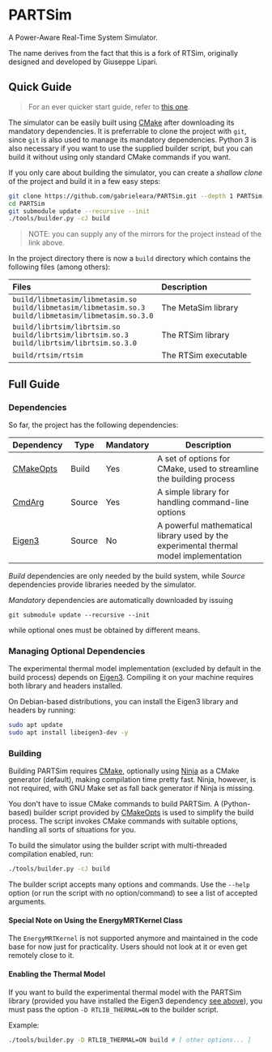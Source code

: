# PARTSim

A Power-Aware Real-Time System Simulator.

The name derives from the fact that this is a fork of RTSim, originally designed and developed by Giuseppe Lipari.

## Quick Guide

> For an ever quicker start guide, refer to [this one][quickstart].

The simulator can be easily built using [CMake] after downloading its mandatory dependencies. It is preferrable to clone the project with `git`, since `git` is also used to manage its mandatory dependencies. Python 3 is also necessary if you want to use the supplied builder script, but you can build it without using only standard CMake commands if you want.

If you only care about building the simulator, you can create a *shallow clone* of the project and build it in a few easy steps:

<!-- git clone https://gitlab.retis.santannapisa.it/parts/PARTSim.git --depth 1 PARTSim -->

```bash
git clone https://github.com/gabrieleara/PARTSim.git --depth 1 PARTSim
cd PARTSim
git submodule update --recursive --init
./tools/builder.py -cJ build
```

> NOTE: you can supply any of the mirrors for the project instead of the link above.

In the project directory there is now a `build` directory which contains the following files (among others):

| Files                                                                                                                | Description          |
| :------------------------------------------------------------------------------------------------------------------- | :------------------- |
| `build/libmetasim/libmetasim.so` <br/> `build/libmetasim/libmetasim.so.3` <br/> `build/libmetasim/libmetasim.so.3.0` | The MetaSim library  |
| `build/librtsim/librtsim.so` <br/> `build/librtsim/librtsim.so.3` <br/> `build/librtsim/librtsim.so.3.0`             | The RTSim library    |
| `build/rtsim/rtsim`                                                                                                  | The RTSim executable |

<!----------------------------------------------------------------------------->

## Full Guide

### Dependencies

So far, the project has the following dependencies:

| Dependency  | Type   | Mandatory | Description                                                                           |
| ----------- | ------ | --------- | ------------------------------------------------------------------------------------- |
| [CMakeOpts] | Build  | Yes       | A set of options for CMake, used to streamline the building process                   |
| [CmdArg]    | Source | Yes       | A simple library for handling command-line options                                    |
| [Eigen3]    | Source | No        | A powerful mathematical library used by the experimental thermal model implementation |

*Build* dependencies are only needed by the build system, while *Source* dependencies provide libraries needed by the simulator.

*Mandatory* dependencies are automatically downloaded by issuing
```
git submodule update --recursive --init
```
while optional ones must be obtained by different means.

### Managing Optional Dependencies

The experimental thermal model implementation (excluded by default in the build process) depends on [Eigen3]. Compiling it on your machine requires both library and headers installed.

On Debian-based distributions, you can install the Eigen3 library and headers by running:
```bash
sudo apt update
sudo apt install libeigen3-dev -y
```

### Building

Building PARTSim requires [CMake], optionally using [Ninja] as a CMake generator (default), making compilation time pretty fast. Ninja, however, is not required, with GNU Make set as fall back generator if Ninja is missing.

You don't have to issue CMake commands to build PARTSim. A (Python-based) builder script provided by [CMakeOpts] is used to simplify the build process. The script invokes CMake commands with suitable options, handling all sorts of situations for you.

To build the simulator using the builder script with multi-threaded compilation enabled, run:
```bash
./tools/builder.py -cJ build
```

The builder script accepts many options and commands. Use the `--help` option (or run the script with no option/command) to see a list of accepted arguments.

#### Special Note on Using the EnergyMRTKernel Class

The `EnergyMRTKernel` is not supported anymore and maintained in the code base for now just for practicality. Users should not look at it or even get remotely close to it.

#### Enabling the Thermal Model

If you want to build the experimental thermal model with the PARTSim library (provided you have installed the Eigen3 dependency [see above](#managing-optional-dependencies)), you must pass the option `-D RTLIB_THERMAL=ON` to the builder script.

Example:
```bash
./tools/builder.py -D RTLIB_THERMAL=ON build # [ other options... ]
```

<!----------------------------------- Links ----------------------------------->

[cmake]: https://cmake.org/cmake/help/latest/
[ninja]: https://ninja-build.org/
[eigen3]: https://eigen.tuxfamily.org/index.php?title=Main_Page
[cmakeopts]: https://github.com/gabrieleara/cmakeopts
[cmdarg]: https://github.com/gabrieleara/cmdarg
[quickstart]: QUICKSTART.md
